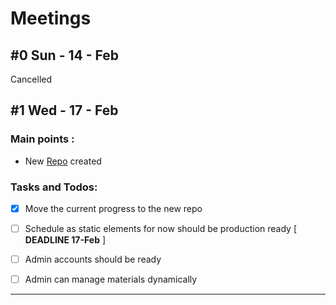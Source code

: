 # Meetings
## #0 Sun - 14 - Feb

Cancelled

## #1 Wed - 17 - Feb
### Main points :
- New [Repo](https://github.com/desoukya/SEMS) created

### Tasks and Todos:
- [x] Move the current progress to the new repo 
- [ ] Schedule as static elements for now should be production ready [ **DEADLINE 17-Feb** ]
- [ ] Admin accounts should be ready
- [ ] Admin can manage materials dynamically


--------------------------------------------------------------------------------
